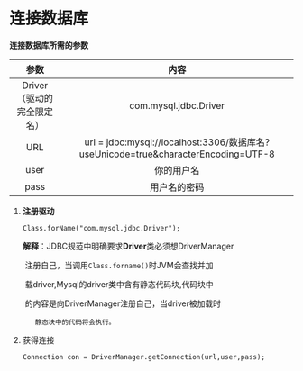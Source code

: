 # 连接数据库

   **连接数据库所需的参数**

|            参数            |                             内容                             |
| :------------------------: | :----------------------------------------------------------: |
| Driver（驱动的完全限定名） |                    com.mysql.jdbc.Driver                     |
|            URL             | url = jdbc:mysql://localhost:3306/数据库名?useUnicode=true&characterEncoding=UTF-8 |
|            user            |                          你的用户名                          |
|            pass            |                         用户名的密码                         |



1. **注册驱动**

   `Class.forName("com.mysql.jdbc.Driver");`

   **解释**：JDBC规范中明确要求**Driver**类必须想DriverManager

   ​	    注册自己，当调用`Class.forname()`时JVM会查找并加

   ​	    载driver,Mysql的driver类中含有静态代码块,代码块中

   ​	    的内容是向DriverManager注册自己，当driver被加载时

     	  静态块中的代码将会执行。

2. 获得连接

   `Connection con = DriverManager.getConnection(url,user,pass);`

